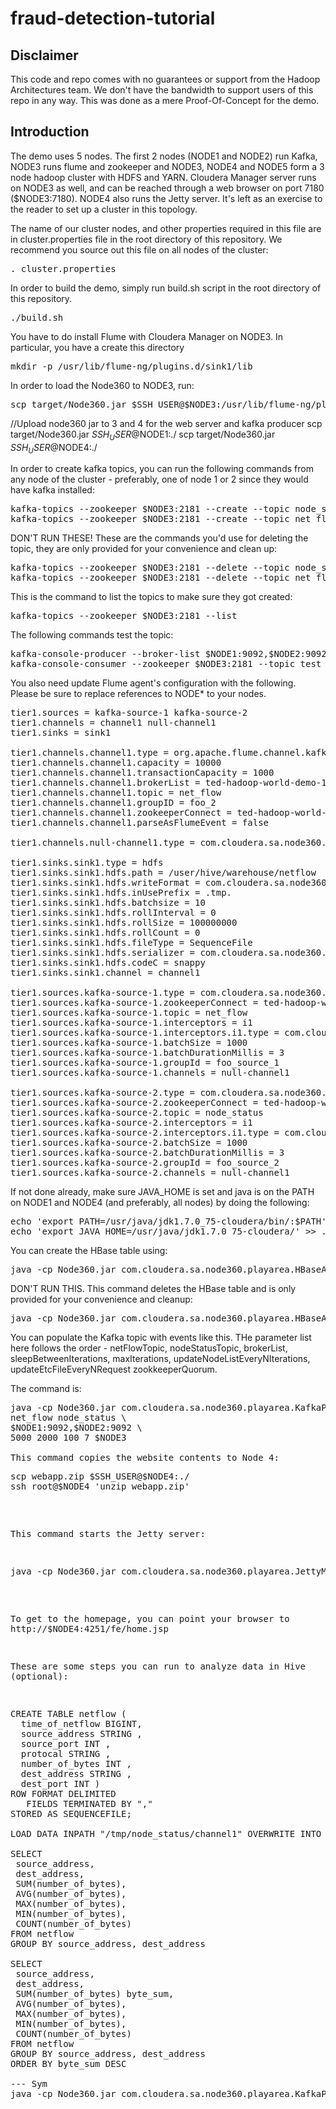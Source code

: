 # fraud-detection-tutorial

## Disclaimer
This code and repo comes with no guarantees or support from the Hadoop Architectures team. We don't have the bandwidth to support users of this repo in any way. This was done as a mere Proof-Of-Concept for the demo.

## Introduction
The demo uses 5 nodes. The first 2 nodes (NODE1 and NODE2) run Kafka, NODE3 runs flume and zookeeper and NODE3, NODE4 and NODE5 form a 3 node hadoop cluster with HDFS and YARN. Cloudera Manager server runs on NODE3 as well, and can be reached through a web browser on port 7180 ($NODE3:7180). NODE4 also runs the Jetty server. It's left as an exercise to the reader to set up a cluster in this topology.

The name of our cluster nodes, and other properties required in this file are in cluster.properties file in the root directory of this repository. We recommend you source out this file on all nodes of the cluster:
<pre>
. cluster.properties
</pre>

In order to build the demo, simply run build.sh script in the root directory of this repository.
<pre>
./build.sh
</pre>

You have to do install Flume with Cloudera Manager on NODE3. In particular, you have a create this directory
<pre>
mkdir -p /usr/lib/flume-ng/plugins.d/sink1/lib
</pre>

In order to load the Node360 to NODE3, run:
<pre>
scp target/Node360.jar $SSH_USER@$NODE3:/usr/lib/flume-ng/plugins.d/sink1/lib
</pre>

//Upload node360 jar to 3 and 4 for the web server and kafka producer
scp target/Node360.jar $SSH_USER@$NODE1:./
scp target/Node360.jar $SSH_USER@$NODE4:./

In order to create kafka topics, you can run the following commands from any node of the cluster - preferably, one of node 1 or 2 since they would have kafka installed:
<pre>
kafka-topics --zookeeper $NODE3:2181 --create --topic node_status --partitions 2 --replication-factor 2
kafka-topics --zookeeper $NODE3:2181 --create --topic net_flow --partitions 2 --replication-factor 2
</pre>

DON'T RUN THESE! These are the commands you'd use for deleting the topic, they are only provided for your convenience and clean up:
<pre>
kafka-topics --zookeeper $NODE3:2181 --delete --topic node_status
kafka-topics --zookeeper $NODE3:2181 --delete --topic net_flow
</pre>

This is the command to list the topics to make sure they got created:
<pre>
kafka-topics --zookeeper $NODE3:2181 --list
</pre>

The following commands test the topic:
<pre>
kafka-console-producer --broker-list $NODE1:9092,$NODE2:9092 --topic test
kafka-console-consumer --zookeeper $NODE3:2181 --topic test --from-beginning
</pre>

You also need update Flume agent's configuration with the following. Please be sure to replace references to NODE* to your nodes.
<pre>
tier1.sources = kafka-source-1 kafka-source-2
tier1.channels = channel1 null-channel1
tier1.sinks = sink1

tier1.channels.channel1.type = org.apache.flume.channel.kafka.KafkaChannel
tier1.channels.channel1.capacity = 10000
tier1.channels.channel1.transactionCapacity = 1000
tier1.channels.channel1.brokerList = ted-hadoop-world-demo-1.vpc.cloudera.com:9092,ted-hadoop-world-demo-2.vpc.cloudera.com:9092
tier1.channels.channel1.topic = net_flow
tier1.channels.channel1.groupID = foo_2
tier1.channels.channel1.zookeeperConnect = ted-hadoop-world-demo-3.vpc.cloudera.com:2181
tier1.channels.channel1.parseAsFlumeEvent = false

tier1.channels.null-channel1.type = com.cloudera.sa.node360.flume.NullChannel

tier1.sinks.sink1.type = hdfs
tier1.sinks.sink1.hdfs.path = /user/hive/warehouse/netflow
tier1.sinks.sink1.hdfs.writeFormat = com.cloudera.sa.node360.flume.NetFlowEventSerializer$Builder
tier1.sinks.sink1.hdfs.inUsePrefix = .tmp.
tier1.sinks.sink1.hdfs.batchsize = 10
tier1.sinks.sink1.hdfs.rollInterval = 0
tier1.sinks.sink1.hdfs.rollSize = 100000000
tier1.sinks.sink1.hdfs.rollCount = 0
tier1.sinks.sink1.hdfs.fileType = SequenceFile
tier1.sinks.sink1.hdfs.serializer = com.cloudera.sa.node360.flume.NetFlowEventSerializer
tier1.sinks.sink1.hdfs.codeC = snappy
tier1.sinks.sink1.channel = channel1

tier1.sources.kafka-source-1.type = com.cloudera.sa.node360.kafka.FastKafkaSource
tier1.sources.kafka-source-1.zookeeperConnect = ted-hadoop-world-demo-3.vpc.cloudera.com:2181
tier1.sources.kafka-source-1.topic = net_flow
tier1.sources.kafka-source-1.interceptors = i1
tier1.sources.kafka-source-1.interceptors.i1.type = com.cloudera.sa.node360.flume.EventInterceptor$Builder
tier1.sources.kafka-source-1.batchSize = 1000
tier1.sources.kafka-source-1.batchDurationMillis = 3
tier1.sources.kafka-source-1.groupId = foo_source_1
tier1.sources.kafka-source-1.channels = null-channel1

tier1.sources.kafka-source-2.type = com.cloudera.sa.node360.kafka.FastKafkaSource
tier1.sources.kafka-source-2.zookeeperConnect = ted-hadoop-world-demo-3.vpc.cloudera.com:2181
tier1.sources.kafka-source-2.topic = node_status
tier1.sources.kafka-source-2.interceptors = i1
tier1.sources.kafka-source-2.interceptors.i1.type = com.cloudera.sa.node360.flume.EventInterceptor$Builder
tier1.sources.kafka-source-2.batchSize = 1000
tier1.sources.kafka-source-2.batchDurationMillis = 3
tier1.sources.kafka-source-2.groupId = foo_source_2
tier1.sources.kafka-source-2.channels = null-channel1
</pre>

If not done already, make sure JAVA_HOME is set and java is on the PATH on NODE1 and NODE4 (and preferably, all nodes) by doing the following:
<pre>
echo 'export PATH=/usr/java/jdk1.7.0_75-cloudera/bin/:$PATH' >> .bash_profile
echo 'export JAVA_HOME=/usr/java/jdk1.7.0_75-cloudera/' >> .bash_profile
</pre>

You can create the HBase table using:
<pre>
java -cp Node360.jar com.cloudera.sa.node360.playarea.HBaseAdminMain create 100 $NODE3
</pre>

DON'T RUN THIS. This command deletes the HBase table and is only provided for your convenience and cleanup:
<pre>
java -cp Node360.jar com.cloudera.sa.node360.playarea.HBaseAdminMain drop
</pre>

You can populate the Kafka topic with events like this. THe parameter list here follows the order - netFlowTopic, nodeStatusTopic, brokerList, sleepBetweenIterations, maxIterations, updateNodeListEveryNIterations, updateEtcFileEveryNRequest zookkeeperQuorum.

The command is:
<pre>
java -cp Node360.jar com.cloudera.sa.node360.playarea.KafkaProducerMain \
net_flow node_status \
$NODE1:9092,$NODE2:9092 \
5000 2000 100 7 $NODE3

This command copies the website contents to Node 4:
<pre>
scp webapp.zip $SSH_USER@$NODE4:./
ssh root@$NODE4 'unzip webapp.zip'
</pre>

This command starts the Jetty server:
<pre>
java -cp Node360.jar com.cloudera.sa.node360.playarea.JettyMain 4251 $NODE3
</pre>

To get to the homepage, you can point your browser to http://$NODE4:4251/fe/home.jsp

These are some steps you can run to analyze data in Hive (optional):
<pre>
CREATE TABLE netflow (
  time_of_netflow BIGINT,
  source_address STRING , 
  source_port INT , 
  protocal STRING , 
  number_of_bytes INT , 
  dest_address STRING , 
  dest_port INT ) 
ROW FORMAT DELIMITED
   FIELDS TERMINATED BY ","
STORED AS SEQUENCEFILE;

LOAD DATA INPATH "/tmp/node_status/channel1" OVERWRITE INTO TABLE netflow;

SELECT
 source_address,
 dest_address,
 SUM(number_of_bytes),
 AVG(number_of_bytes),
 MAX(number_of_bytes),
 MIN(number_of_bytes),
 COUNT(number_of_bytes)
FROM netflow
GROUP BY source_address, dest_address

SELECT
 source_address,
 dest_address,
 SUM(number_of_bytes) byte_sum,
 AVG(number_of_bytes),
 MAX(number_of_bytes),
 MIN(number_of_bytes),
 COUNT(number_of_bytes)
FROM netflow
GROUP BY source_address, dest_address 
ORDER BY byte_sum DESC

--- Sym
java -cp Node360.jar com.cloudera.sa.node360.playarea.KafkaProducerMain net_flow node_status 172.28.198.81:9092,172.28.198.82:9092 5000 200 100 7

